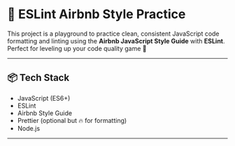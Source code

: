 # 🧹 ESLint Airbnb Style Practice

This project is a playground to practice clean, consistent JavaScript code formatting and linting using the **Airbnb JavaScript Style Guide** with **ESLint**. Perfect for leveling up your code quality game 💯

---

## 📦 Tech Stack

- JavaScript (ES6+)
- ESLint
- Airbnb Style Guide
- Prettier (optional but 🔥 for formatting)
- Node.js

---

